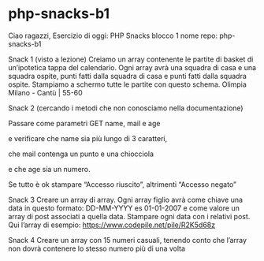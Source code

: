 # php-snacks-b1

Ciao ragazzi,
Esercizio di oggi: PHP Snacks blocco 1
nome repo: php-snacks-b1

Snack 1 (visto a lezione)
Creiamo un array contenente le partite di basket di un’ipotetica tappa del calendario. Ogni array avrà una squadra di casa e una squadra ospite, punti fatti dalla squadra di casa e punti fatti dalla squadra ospite. Stampiamo a schermo tutte le partite con questo schema.
Olimpia Milano - Cantù | 55-60

Snack 2
(cercando i metodi che non conosciamo nella documentazione) 

Passare come parametri GET name, mail e age 
<!-- ok -->

e verificare che name sia più lungo di 3 caratteri,
<!-- ok -->

che mail contenga un punto e una chiocciola
<!-- ok -->

e che age sia un numero. 
<!-- ok -->

Se tutto è ok stampare “Accesso riuscito”, altrimenti “Accesso negato”
<!-- ok -->


Snack 3
Creare un array di array. Ogni array figlio avrà come chiave una data in questo formato: DD-MM-YYYY es 01-01-2007 e come valore un array di post associati a quella data. Stampare ogni data con i relativi post.
Qui l’array di esempio: https://www.codepile.net/pile/R2K5d68z

Snack 4
Creare un array con 15 numeri casuali, tenendo conto che l’array non dovrà contenere lo stesso numero più di una volta
